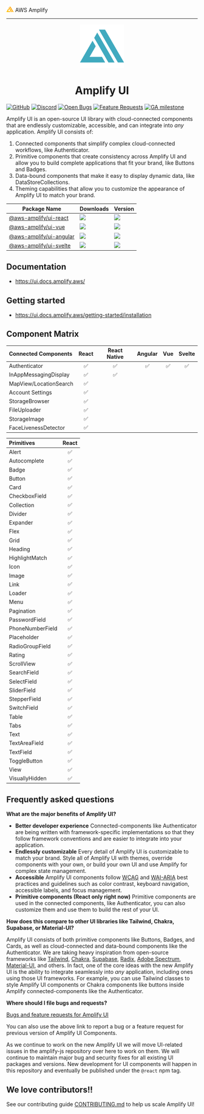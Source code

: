 <img src="./docs/public/amplify-logo.svg" alt="AWS Amplify Logo" style="width:2vw"> AWS Amplify

---

<p align="center">
  <img src="docs/public/svg/favicon.svg" style="width:12vw" alt="Amplify UI logo" />
  <h1 align="center">Amplify UI</h1>
</p>

[![GitHub](https://img.shields.io/github/license/aws-amplify/amplify-ui)](LICENSE)
[![Discord](https://img.shields.io/discord/308323056592486420?logo=discord)](https://discord.gg/jWVbPfC)
[![Open Bugs](https://img.shields.io/github/issues/aws-amplify/amplify-ui/bug?color=d73a4a&label=bugs)](https://github.com/aws-amplify/amplify-ui/issues?q=is%3Aissue+is%3Aopen+label%3Abug)
[![Feature Requests](https://img.shields.io/github/issues/aws-amplify/amplify-ui/feature-request?color=ff9001&label=feature%20requests)](https://github.com/aws-amplify/amplify-ui/issues?q=is%3Aissue+label%3Afeature-request+is%3Aopen)
[![GA milestone](https://img.shields.io/github/milestones/progress-percent/aws-amplify/amplify-ui/1)](https://github.com/aws-amplify/amplify-ui/milestone/1)

Amplify UI is an open-source UI library with cloud-connected components that are endlessly customizable, accessible, and can integrate into _any_ application. Amplify UI consists of:

1. Connected components that simplify complex cloud-connected workflows, like Authenticator.
2. Primitive components that create consistency across Amplify UI and allow you to build complete applications that fit your brand, like Buttons and Badges.
3. Data-bound components that make it easy to display dynamic data, like DataStoreCollections.
4. Theming capabilities that allow you to customize the appearance of Amplify UI to match your brand.

| Package Name                                                                     | Downloads                                                                                       | Version                                                                 |
| -------------------------------------------------------------------------------- | ----------------------------------------------------------------------------------------------- | ----------------------------------------------------------------------- |
| [@aws-amplify/ui-react](https://www.npmjs.com/package/@aws-amplify/ui-react)     | ![](https://img.shields.io/npm/dw/@aws-amplify/ui-react?label=Download&logo=Amplify&style=flat) | ![](https://img.shields.io/npm/v/@aws-amplify/ui-react/latest)          |
| [@aws-amplify/ui-vue](https://www.npmjs.com/package/@aws-amplify/ui-vue)         | ![](https://img.shields.io/npm/dw/@aws-amplify/ui-vue?label=Download&logo=Amplify)              | ![](https://img.shields.io/npm/v/@aws-amplify/ui-vue/latest?style=flat) |
| [@aws-amplify/ui-angular](https://www.npmjs.com/package/@aws-amplify/ui-angular) | ![](https://img.shields.io/npm/dw/@aws-amplify/ui-angular?label=Download&logo=Amplify)          | ![](https://img.shields.io/npm/v/@aws-amplify/ui-angular/latest)        |
| [@aws-amplify/ui-svelte](https://www.npmjs.com/package/@aws-amplify/ui-svelte)   | ![](https://img.shields.io/npm/dw/@aws-amplify/ui-svelte?label=Download&logo=Amplify)           | ![](https://img.shields.io/npm/v/@aws-amplify/ui-svelte/latest)         |

## Documentation

- https://ui.docs.amplify.aws/

## Getting started

- https://ui.docs.amplify.aws/getting-started/installation

## Component Matrix

| **Connected Components** | **React** | **React Native** | **Angular** | **Vue** | **Svelte** |
| :----------------------- | :-------: | :--------------: | :---------: | :-----: | :--------: |
| Authenticator            |    ✅     |        ✅        |     ✅      |   ✅    |     ✅     |
| InAppMessagingDisplay    |    ✅     |        ✅        |             |         |
| MapView/LocationSearch   |    ✅     |                  |             |         |
| Account Settings         |    ✅     |                  |             |         |
| StorageBrowser           |    ✅     |                  |             |         |
| FileUploader             |    ✅     |                  |             |         |
| StorageImage             |    ✅     |                  |             |         |
| FaceLivenessDetector     |    ✅     |                  |             |         |

| **Primitives**   | **React** |
| :--------------- | :-------: |
| Alert            |    ✅     |
| Autocomplete     |    ✅     |
| Badge            |    ✅     |
| Button           |    ✅     |
| Card             |    ✅     |
| CheckboxField    |    ✅     |
| Collection       |    ✅     |
| Divider          |    ✅     |
| Expander         |    ✅     |
| Flex             |    ✅     |
| Grid             |    ✅     |
| Heading          |    ✅     |
| HighlightMatch   |    ✅     |
| Icon             |    ✅     |
| Image            |    ✅     |
| Link             |    ✅     |
| Loader           |    ✅     |
| Menu             |    ✅     |
| Pagination       |    ✅     |
| PasswordField    |    ✅     |
| PhoneNumberField |    ✅     |
| Placeholder      |    ✅     |
| RadioGroupField  |    ✅     |
| Rating           |    ✅     |
| ScrollView       |    ✅     |
| SearchField      |    ✅     |
| SelectField      |    ✅     |
| SliderField      |    ✅     |
| StepperField     |    ✅     |
| SwitchField      |    ✅     |
| Table            |    ✅     |
| Tabs             |    ✅     |
| Text             |    ✅     |
| TextAreaField    |    ✅     |
| TextField        |    ✅     |
| ToggleButton     |    ✅     |
| View             |    ✅     |
| VisuallyHidden   |    ✅     |

## Frequently asked questions

**What are the major benefits of Amplify UI?**

- **Better developer experience** Connected-components like Authenticator are being written with framework-specific implementations so that they follow framework conventions and are easier to integrate into your application.
- **Endlessly customizable** Every detail of Amplify UI is customizable to match your brand. Style all of Amplify UI with themes, override components with your own, or build your own UI and use Amplify for complex state management.
- **Accessible** Amplify UI components follow [WCAG](https://www.w3.org/WAI/standards-guidelines/wcag/) and [WAI-ARIA](https://www.w3.org/TR/wai-aria-1.2/) best practices and guidelines such as color contrast, keyboard navigation, accessible labels, and focus management.
- **Primitive components (React only right now)** Primitive components are used in the connected components, like Authenticator, you can also customize them and use them to build the rest of your UI.

**How does this compare to other UI libraries like Tailwind, Chakra, Supabase, or Material-UI?**

Amplify UI consists of both primitive components like Buttons, Badges, and Cards, as well as cloud-connected and data-bound components like the Authenticator. We are taking heavy inspiration from open-source frameworks like [Tailwind](https://tailwindcss.com/), [Chakra](https://chakra-ui.com/), [Supabase](https://ui.supabase.io/), [Radix](https://www.radix-ui.com/), [Adobe Spectrum](https://react-spectrum.adobe.com/), [Material-UI](https://material-ui.com/), and others. In fact, one of the core ideas with the new Amplify UI is the ability to integrate seamlessly into _any_ application, including ones using those UI frameworks. For example, you can use Tailwind classes to style Amplify UI components or Chakra components like buttons inside Amplify connected-components like the Authenticator.

**Where should I file bugs and requests?**

[Bugs and feature requests for Amplify UI](https://github.com/aws-amplify/amplify-ui/issues/new)

You can also use the above link to report a bug or a feature request for previous version of Amplify UI Components.

As we continue to work on the new Amplify UI we will move UI-related issues in the amplify-js repository over here to work on them. We will continue to maintain major bug and security fixes for all existing UI packages and versions. New development for UI components will happen in this repository and eventually be published under the `@react` npm tag.

## We love contributors!!

See our contributing guide [CONTRIBUTING.md](/CONTRIBUTING.md) to help us scale Amplify UI!
